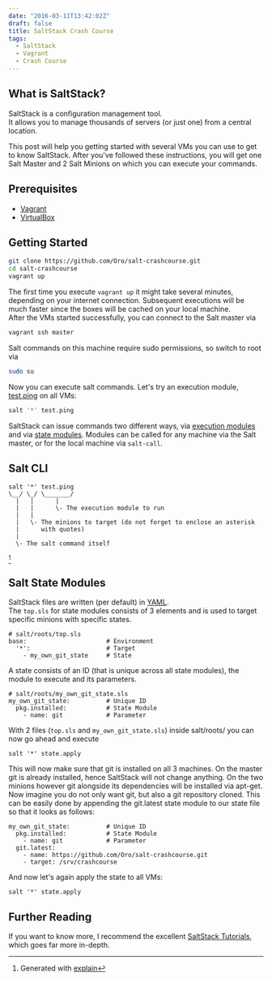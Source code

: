 ```yaml
---
date: "2016-03-11T13:42:02Z"
draft: false
title: SaltStack Crash Course
tags:
  - SaltStack
  - Vagrant
  - Crash Course
---
```


## What is SaltStack?
SaltStack is a configuration management tool.  
It allows you to manage thousands of servers (or just one) from a central location.

This post will help you getting started with several VMs you can use to get to know SaltStack.
After you've followed these instructions, you will get one Salt Master and 2 Salt Minions on which you can execute your commands.
<!--more-->

## Prerequisites
- [Vagrant](https://www.vagrantup.com/)
- [VirtualBox](https://www.virtualbox.org/)

## Getting Started
```bash
git clone https://github.com/Oro/salt-crashcourse.git
cd salt-crashcourse
vagrant up
```
The first time you execute `vagrant up` it might take several minutes, depending on your internet connection. Subsequent executions will be much faster since the boxes will be cached on your local machine.  
After the VMs started successfully, you can connect to the Salt master via
```bash
vagrant ssh master
```
Salt commands on this machine require sudo permissions, so switch to root via 
```bash
sudo su
```

Now you can execute salt commands. Let's try an execution module, [test.ping](https://docs.saltstack.com/en/latest/ref/modules/all/salt.modules.test.html#salt.modules.test.ping) on all VMs:
```bash
salt '*' test.ping
```

SaltStack can issue commands two different ways, via [execution modules](https://docs.saltstack.com/en/latest/ref/modules/all/index.html) and via [state modules](https://docs.saltstack.com/en/latest/ref/states/all/index.html).
Modules can be called for any machine via the Salt master, or for the local machine via `salt-call`. 
## Salt CLI
```
salt '*' test.ping
\__/ \_/ \_______/
  |   |      |
  |   |      \- The execution module to run
  |   |
  |   \- The minions to target (do not forget to enclose an asterisk
  |      with quotes)
  |
  \- The salt command itself
```
[^1]

## Salt State Modules
SaltStack files are written (per default) in [YAML](https://docs.saltstack.com/en/latest/topics/yaml/).  
The `top.sls` for state modules consists of 3 elements and is used to target specific minions with specific states.
```
# salt/roots/top.sls
base:                      # Environment
  '*':                     # Target
    - my_own_git_state     # State
```
A state consists of an ID (that is unique across all state modules), the module to execute and its parameters.
```
# salt/roots/my_own_git_state.sls
my_own_git_state:          # Unique ID
  pkg.installed:           # State Module
    - name: git            # Parameter
```

With 2 files (`top.sls` and `my_own_git_state.sls`) inside salt/roots/ you can now go ahead and execute
```
salt '*' state.apply 
```
This will now make sure that git is installed on all 3 machines. On the master git is already installed, hence SaltStack will not change anything. On the two minions however git alongside its dependencies will be installed via apt-get.
Now imagine you do not only want git, but also a git repository cloned. This can be easily done by appending the git.latest state module to our state file so that it looks as follows:
```
my_own_git_state:          # Unique ID
  pkg.installed:           # State Module
    - name: git            # Parameter
  git.latest:
    - name: https://github.com/Oro/salt-crashcourse.git 
    - target: /srv/crashcourse
```
And now let's again apply the state to all VMs:
```
salt '*' state.apply 
```

## Further Reading
If you want to know more, I recommend the excellent [SaltStack Tutorials](https://docs.saltstack.com/en/latest/topics/tutorials/index.html), which goes far more in-depth.

[^1]: Generated with [explain](https://github.com/vain/explain)
